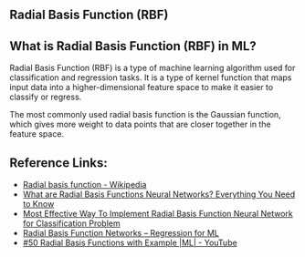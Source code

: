 ## Radial Basis Function (RBF) 

## What is Radial Basis Function (RBF) in ML?
Radial Basis Function (RBF) is a type of machine learning algorithm used for classification and regression tasks. It is a type of kernel function that maps input data into a higher-dimensional feature space to make it easier to classify or regress.

The most commonly used radial basis function is the Gaussian function, which gives more weight to data points that are closer together in the feature space.

## Reference Links:
- [Radial basis function - Wikipedia](https://en.wikipedia.org/wiki/Radial_basis_function)
- [What are Radial Basis Functions Neural Networks? Everything You Need to Know](https://www.simplilearn.com/tutorials/machine-learning-tutorial/what-are-radial-basis-functions-neural-networks#:~:text=What%20is%20the%20radial%20basis%20function%20in%20ML%3F,and%20a%20certain%20fixed%20point)
- [Most Effective Way To Implement Radial Basis Function Neural Network for Classification Problem](https://towardsdatascience.com/most-effective-way-to-implement-radial-basis-function-neural-network-for-classification-problem-33c467803319)
- [Radial Basis Function Networks – Regression for ML](https://gamedevacademy.org/using-neural-networks-for-regression-radial-basis-function-networks/)
- [#50 Radial Basis Functions with Example |ML| - YouTube](https://youtu.be/pAJSisdFpeI)